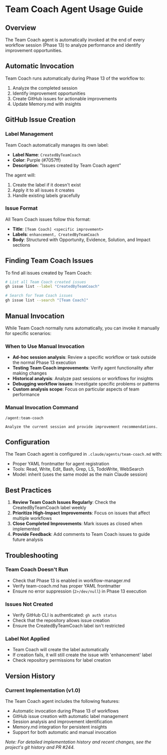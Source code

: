 # Team Coach Agent Usage Guide

## Overview

The Team Coach agent is automatically invoked at the end of every workflow session (Phase 13) to analyze performance and identify improvement opportunities.

## Automatic Invocation

Team Coach runs automatically during Phase 13 of the workflow to:
1. Analyze the completed session
2. Identify improvement opportunities
3. Create GitHub issues for actionable improvements
4. Update Memory.md with insights

## GitHub Issue Creation

### Label Management

Team Coach automatically manages its own label:
- **Label Name**: `CreatedByTeamCoach`
- **Color**: Purple (#7057ff)
- **Description**: "Issues created by Team Coach agent"

The agent will:
1. Create the label if it doesn't exist
2. Apply it to all issues it creates
3. Handle existing labels gracefully

### Issue Format

All Team Coach issues follow this format:
- **Title**: `[Team Coach] <specific improvement>`
- **Labels**: `enhancement, CreatedByTeamCoach`
- **Body**: Structured with Opportunity, Evidence, Solution, and Impact sections

## Finding Team Coach Issues

To find all issues created by Team Coach:

```bash
# List all Team Coach created issues
gh issue list --label "CreatedByTeamCoach"

# Search for Team Coach issues
gh issue list --search "[Team Coach]"
```

## Manual Invocation

While Team Coach normally runs automatically, you can invoke it manually for specific scenarios:

### When to Use Manual Invocation
- **Ad-hoc session analysis**: Review a specific workflow or task outside the normal Phase 13 execution
- **Testing Team Coach improvements**: Verify agent functionality after making changes
- **Historical analysis**: Analyze past sessions or workflows for insights
- **Debugging workflow issues**: Investigate specific problems or patterns
- **Custom analysis scope**: Focus on particular aspects of team performance

### Manual Invocation Command
```
/agent:team-coach

Analyze the current session and provide improvement recommendations.
```

## Configuration

The Team Coach agent is configured in `.claude/agents/team-coach.md` with:
- Proper YAML frontmatter for agent registration
- Tools: Read, Write, Edit, Bash, Grep, LS, TodoWrite, WebSearch
- Model: inherit (uses the same model as the main Claude session)

## Best Practices

1. **Review Team Coach Issues Regularly**: Check the CreatedByTeamCoach label weekly
2. **Prioritize High-Impact Improvements**: Focus on issues that affect multiple workflows
3. **Close Completed Improvements**: Mark issues as closed when implemented
4. **Provide Feedback**: Add comments to Team Coach issues to guide future analysis

## Troubleshooting

### Team Coach Doesn't Run
- Check that Phase 13 is enabled in workflow-manager.md
- Verify team-coach.md has proper YAML frontmatter
- Ensure no error suppression (`2>/dev/null`) in Phase 13 execution

### Issues Not Created
- Verify GitHub CLI is authenticated: `gh auth status`
- Check that the repository allows issue creation
- Ensure the CreatedByTeamCoach label isn't restricted

### Label Not Applied
- Team Coach will create the label automatically
- If creation fails, it will still create the issue with 'enhancement' label
- Check repository permissions for label creation

## Version History

### Current Implementation (v1.0)
The Team Coach agent includes the following features:
- Automatic invocation during Phase 13 of workflows
- GitHub issue creation with automatic label management
- Session analysis and improvement identification
- Memory.md integration for persistent insights
- Support for both automatic and manual invocation

*Note: For detailed implementation history and recent changes, see the project's git history and PR #244.*